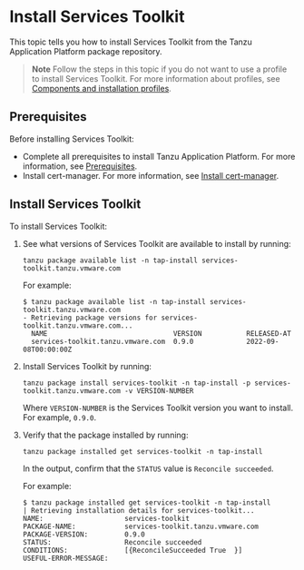 # Install Services Toolkit

This topic tells you how to install Services Toolkit from the Tanzu Application Platform package
repository.

> **Note** Follow the steps in this topic if you do not want to use a profile to install
> Services Toolkit.
> For more information about profiles, see
> [Components and installation profiles](../about-package-profiles.hbs.md).

## <a id='prereqs'></a>Prerequisites

Before installing Services Toolkit:

- Complete all prerequisites to install Tanzu Application Platform. For more information, see [Prerequisites](../prerequisites.hbs.md).
- Install cert-manager. For more information, see [Install cert-manager](../cert-manager/install.hbs.md).

## <a id='install-services-toolkit'></a> Install Services Toolkit

To install Services Toolkit:

1. See what versions of Services Toolkit are available to install by running:

    ```console
    tanzu package available list -n tap-install services-toolkit.tanzu.vmware.com
    ```

    For example:

    ```console
    $ tanzu package available list -n tap-install services-toolkit.tanzu.vmware.com
    - Retrieving package versions for services-toolkit.tanzu.vmware.com...
      NAME                               VERSION           RELEASED-AT
      services-toolkit.tanzu.vmware.com  0.9.0             2022-09-08T00:00:00Z
    ```

1. Install Services Toolkit by running:

    ```console
    tanzu package install services-toolkit -n tap-install -p services-toolkit.tanzu.vmware.com -v VERSION-NUMBER
    ```

    Where `VERSION-NUMBER` is the Services Toolkit version you want to install. For example, `0.9.0`.

1. Verify that the package installed by running:

    ```console
    tanzu package installed get services-toolkit -n tap-install
    ```

    In the output, confirm that the `STATUS` value is `Reconcile succeeded`.

    For example:

    ```console
    $ tanzu package installed get services-toolkit -n tap-install
    | Retrieving installation details for services-toolkit...
    NAME:                    services-toolkit
    PACKAGE-NAME:            services-toolkit.tanzu.vmware.com
    PACKAGE-VERSION:         0.9.0
    STATUS:                  Reconcile succeeded
    CONDITIONS:              [{ReconcileSucceeded True  }]
    USEFUL-ERROR-MESSAGE:
    ```
